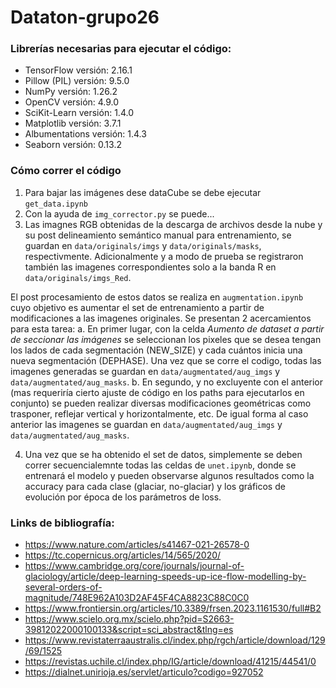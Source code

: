 # Dataton-grupo26

### Librerías necesarias para ejecutar el código:
* TensorFlow versión: 2.16.1
* Pillow (PIL) versión: 9.5.0
* NumPy versión: 1.26.2
* OpenCV versión: 4.9.0
* SciKit-Learn versión: 1.4.0
* Matplotlib versión: 3.7.1
* Albumentations versión: 1.4.3
* Seaborn versión: 0.13.2

### Cómo correr el código
1. Para bajar las imágenes dese dataCube se debe ejecutar ```get_data.ipynb```
2. Con la ayuda de ```img_corrector.py``` se puede...
3. Las imagnes RGB obtenidas de la descarga de archivos desde la nube y su post delineamiento semántico manual para entrenamiento, se guardan en ```data/originals/imgs``` y ```data/originals/masks```, respectivmente. Adicionalmente y a modo de prueba se registraron también las imagenes correspondientes solo a la banda R en ```data/originals/imgs_Red```.

  El post procesamiento de estos datos se realiza en ```augmentation.ipynb``` cuyo objetivo es aumentar el set de entrenamiento a partir de modificaciones a las imagenes originales. Se presentan 2 acercamientos para esta tarea:
    a. En primer lugar, con la celda *Aumento de dataset a partir de seccionar las imágenes* se seleccionan los pixeles que se desea tengan los lados de cada segmentación (NEW_SIZE) y cada cuántos inicia una nueva segmentación (DEPHASE). Una vez que se corre el codigo, todas las imagenes generadas se guardan en ```data/augmentated/aug_imgs``` y ```data/augmentated/aug_masks```.
    b. En segundo, y no excluyente con el anterior (mas requeriría cierto ajuste de código en los paths para ejecutarlos en conjunto) se pueden realizar diversas modificaciones geométricas como trasponer, reflejar vertical y horizontalmente, etc. De igual forma al caso anterior las imagenes se guardan en ```data/augmentated/aug_imgs``` y ```data/augmentated/aug_masks```. 
    
4. Una vez que se ha obtenido el set de datos, simplemente se deben correr secuencialemnte todas las celdas de ```unet.ipynb```, donde se entrenará el modelo y pueden observarse algunos resultados como la accuracy para cada clase (glaciar, no-glaciar) y los gráficos de evolución por época de los parámetros de loss. 
  
### Links de bibliografía:
* https://www.nature.com/articles/s41467-021-26578-0
* https://tc.copernicus.org/articles/14/565/2020/
* https://www.cambridge.org/core/journals/journal-of-glaciology/article/deep-learning-speeds-up-ice-flow-modelling-by-several-orders-of-magnitude/748E962A103D2AF45F4CA8823C88C0C0
* https://www.frontiersin.org/articles/10.3389/frsen.2023.1161530/full#B2
* https://www.scielo.org.mx/scielo.php?pid=S2663-39812022000100133&script=sci_abstract&tlng=es
* https://www.revistaterraaustralis.cl/index.php/rgch/article/download/129/69/1525
* https://revistas.uchile.cl/index.php/IG/article/download/41215/44541/0
* https://dialnet.unirioja.es/servlet/articulo?codigo=927052



